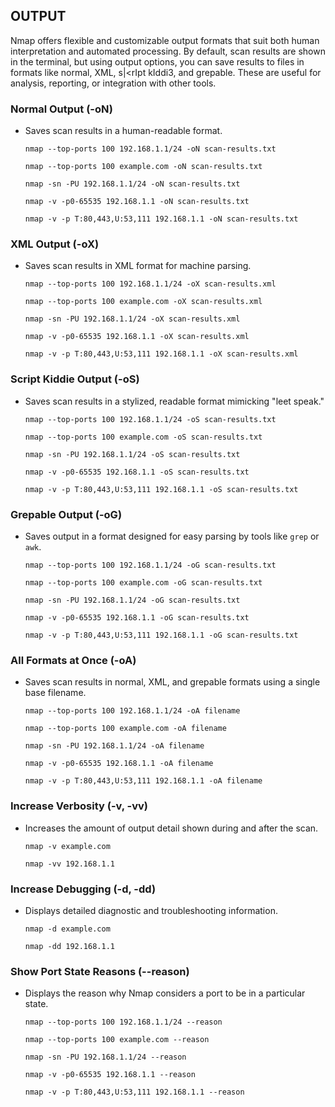 ## **OUTPUT**

Nmap offers flexible and customizable output formats that suit both human interpretation and automated processing. By default, scan results are shown in the terminal, but using output options, you can save results to files in formats like normal, XML, s|\<rIpt kIddi3, and grepable. These are useful for analysis, reporting, or integration with other tools.



### **Normal Output (-oN)**

* Saves scan results in a human-readable format.

  ```
  nmap --top-ports 100 192.168.1.1/24 -oN scan-results.txt
  ```

  ```
  nmap --top-ports 100 example.com -oN scan-results.txt
  ```

  ```
  nmap -sn -PU 192.168.1.1/24 -oN scan-results.txt
  ```

  ```
  nmap -v -p0-65535 192.168.1.1 -oN scan-results.txt
  ```

  ```
  nmap -v -p T:80,443,U:53,111 192.168.1.1 -oN scan-results.txt
  ```



### **XML Output (-oX)**

* Saves scan results in XML format for machine parsing.

  ```
  nmap --top-ports 100 192.168.1.1/24 -oX scan-results.xml
  ```

  ```
  nmap --top-ports 100 example.com -oX scan-results.xml
  ```

  ```
  nmap -sn -PU 192.168.1.1/24 -oX scan-results.xml
  ```

  ```
  nmap -v -p0-65535 192.168.1.1 -oX scan-results.xml
  ```

  ```
  nmap -v -p T:80,443,U:53,111 192.168.1.1 -oX scan-results.xml
  ```



### **Script Kiddie Output (-oS)**

* Saves scan results in a stylized, readable format mimicking "leet speak."

  ```
  nmap --top-ports 100 192.168.1.1/24 -oS scan-results.txt
  ```

  ```
  nmap --top-ports 100 example.com -oS scan-results.txt
  ```

  ```
  nmap -sn -PU 192.168.1.1/24 -oS scan-results.txt
  ```

  ```
  nmap -v -p0-65535 192.168.1.1 -oS scan-results.txt
  ```

  ```
  nmap -v -p T:80,443,U:53,111 192.168.1.1 -oS scan-results.txt
  ```



### **Grepable Output (-oG)**

* Saves output in a format designed for easy parsing by tools like `grep` or `awk`.

  ```
  nmap --top-ports 100 192.168.1.1/24 -oG scan-results.txt
  ```

  ```
  nmap --top-ports 100 example.com -oG scan-results.txt
  ```

  ```
  nmap -sn -PU 192.168.1.1/24 -oG scan-results.txt
  ```

  ```
  nmap -v -p0-65535 192.168.1.1 -oG scan-results.txt
  ```

  ```
  nmap -v -p T:80,443,U:53,111 192.168.1.1 -oG scan-results.txt
  ```



### **All Formats at Once (-oA)**

* Saves scan results in normal, XML, and grepable formats using a single base filename.

  ```
  nmap --top-ports 100 192.168.1.1/24 -oA filename
  ```

  ```
  nmap --top-ports 100 example.com -oA filename
  ```

  ```
  nmap -sn -PU 192.168.1.1/24 -oA filename
  ```

  ```
  nmap -v -p0-65535 192.168.1.1 -oA filename
  ```

  ```
  nmap -v -p T:80,443,U:53,111 192.168.1.1 -oA filename
  ```



### **Increase Verbosity (-v, -vv)**

* Increases the amount of output detail shown during and after the scan.

  ```
  nmap -v example.com
  ```

  ```
  nmap -vv 192.168.1.1
  ```



### **Increase Debugging (-d, -dd)**

* Displays detailed diagnostic and troubleshooting information.

  ```
  nmap -d example.com
  ```

  ```
  nmap -dd 192.168.1.1
  ```



### **Show Port State Reasons (--reason)**

* Displays the reason why Nmap considers a port to be in a particular state.

  ```
  nmap --top-ports 100 192.168.1.1/24 --reason
  ```

  ```
  nmap --top-ports 100 example.com --reason
  ```

  ```
  nmap -sn -PU 192.168.1.1/24 --reason
  ```

  ```
  nmap -v -p0-65535 192.168.1.1 --reason
  ```

  ```
  nmap -v -p T:80,443,U:53,111 192.168.1.1 --reason
  ```
